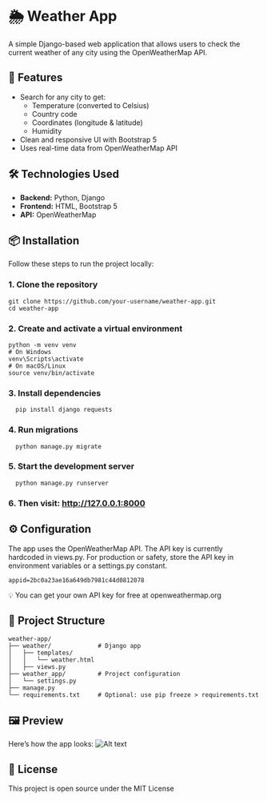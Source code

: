 # 🌦️ Weather App

A simple Django-based web application that allows users to check the current weather of any city using the OpenWeatherMap API.

## 🚀 Features

- Search for any city to get:
  - Temperature (converted to Celsius)
  - Country code
  - Coordinates (longitude & latitude)
  - Humidity
- Clean and responsive UI with Bootstrap 5
- Uses real-time data from OpenWeatherMap API

## 🛠️ Technologies Used

- **Backend:** Python, Django
- **Frontend:** HTML, Bootstrap 5
- **API:** OpenWeatherMap

## 📦 Installation

Follow these steps to run the project locally:

### 1. Clone the repository
    git clone https://github.com/your-username/weather-app.git
    cd weather-app

### 2. Create and activate a virtual environment
    python -m venv venv
    # On Windows
    venv\Scripts\activate
    # On macOS/Linux
    source venv/bin/activate

### 3. Install dependencies
      pip install django requests
      
### 4.  Run migrations
      python manage.py migrate

### 5. Start the development server
      python manage.py runserver

### 6. Then visit: http://127.0.0.1:8000


## ⚙️ Configuration
  The app uses the OpenWeatherMap API. The API key is currently hardcoded in views.py. For production or safety, store the API key in environment variables or a settings.py constant.
  
    appid=2bc0a23ae16a649db7981c44d0812078
    
  💡 You can get your own API key for free at openweathermap.org


## 📁 Project Structure

    weather-app/
    ├── weather/             # Django app
    │   ├── templates/
    │   │   └── weather.html
    │   ├── views.py
    ├── weather_app/         # Project configuration
    │   └── settings.py
    ├── manage.py
    └── requirements.txt     # Optional: use pip freeze > requirements.txt

## 🖼️ Preview
Here’s how the app looks:
![Alt text](Pictures/Capture)

## 📄 License
This project is open source under the MIT License
